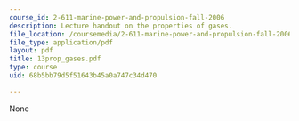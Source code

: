 ```yaml
---
course_id: 2-611-marine-power-and-propulsion-fall-2006
description: Lecture handout on the properties of gases.
file_location: /coursemedia/2-611-marine-power-and-propulsion-fall-2006/68b5bb79d5f51643b45a0a747c34d470_13prop_gases.pdf
file_type: application/pdf
layout: pdf
title: 13prop_gases.pdf
type: course
uid: 68b5bb79d5f51643b45a0a747c34d470

---
```

None